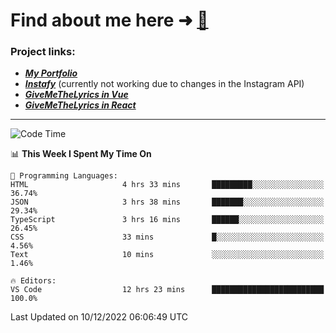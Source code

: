 # Find about me here ➜ [🧑](https://pauabella.dev)

### Project links:
- ***[My Portfolio](https://pauabella.dev)***
- ***[Instafy](https://instafy.me)*** (currently not working due to changes in the Instagram API)
- ***[GiveMeTheLyrics in Vue](https://lyrics.pauabella.dev)***
- ***[GiveMeTheLyrics in React](https://pauabella.dev/GiveMeTheLyrics)***

---
<!--START_SECTION:waka-->
![Code Time](http://img.shields.io/badge/Code%20Time-1%2C721%20hrs%203%20mins-blue)

📊 **This Week I Spent My Time On** 

```text
💬 Programming Languages: 
HTML                     4 hrs 33 mins       █████████░░░░░░░░░░░░░░░░   36.74% 
JSON                     3 hrs 38 mins       ███████░░░░░░░░░░░░░░░░░░   29.34% 
TypeScript               3 hrs 16 mins       ██████░░░░░░░░░░░░░░░░░░░   26.45% 
CSS                      33 mins             █░░░░░░░░░░░░░░░░░░░░░░░░   4.56% 
Text                     10 mins             ░░░░░░░░░░░░░░░░░░░░░░░░░   1.46%

🔥 Editors: 
VS Code                  12 hrs 23 mins      █████████████████████████   100.0%

```


 Last Updated on 10/12/2022 06:06:49 UTC
<!--END_SECTION:waka-->
